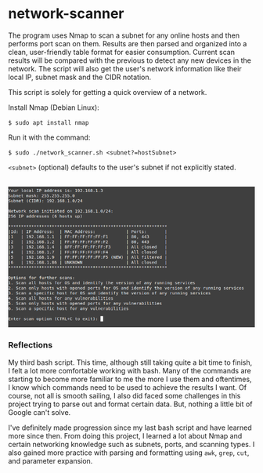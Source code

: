 # network-scanner
The program uses Nmap to scan a subnet for any online hosts and then performs port scan on them. Results are then parsed and organized into a clean, user-friendly table format for easier consumption. Current scan results will be compared with the previous to detect any new devices in the network. The script will also get the user's network information like their local IP, subnet mask and the CIDR notation.

This script is solely for getting a quick overview of a network. 

Install Nmap (Debian Linux):

    $ sudo apt install nmap

Run it with the command:

    $ sudo ./network_scanner.sh <subnet?=hostSubnet>

`<subnet>` (optional) defaults to the user's subnet if not explicitly stated. 

<br>
<img loading="lazy" width="600px" src="./images/main2.png" alt="scan table" />

### Reflections
My third bash script. This time, although still taking quite a bit time to finish, I felt a lot more comfortable working with bash. Many of the commands are starting to become more familiar to me the more I use them and oftentimes, I know which commands need to be used to achieve the results I want. Of course, not all is smooth sailing, I also did faced some challenges in this project trying to parse out and format certain data. But, nothing a little bit of Google can't solve.

I've definitely made progression since my last bash script and have learned more since then. From doing this project, I learned a lot about Nmap and certain networking knowledge such as subnets, ports, and scanning types. I also gained more practice with parsing and formatting using `awk`, `grep`, `cut`, and parameter expansion.